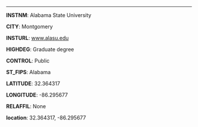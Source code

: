
---
**INSTNM**: Alabama State University

**CITY**: Montgomery

**INSTURL**: www.alasu.edu

**HIGHDEG**: Graduate degree

**CONTROL**: Public

**ST_FIPS**: Alabama

**LATITUDE**: 32.364317

**LONGITUDE**: -86.295677

**RELAFFIL**: None

**location**: 32.364317, -86.295677